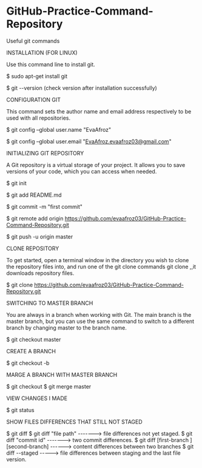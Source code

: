 # GitHub-Practice-Command-Repository
Useful git commands

INSTALLATION (FOR LINUX)

Use this command line to install git.

$ sudo apt-get install git

$ git --version (check version after installation successfully)

CONFIGURATION GIT

This command sets the author name and email address respectively to be used with all  repositories.

$ git config –global user.name "EvaAfroz"

$ git config –global user.email "EvaAfroz.evaafroz03@gmail.com"

INITIALIZING GIT REPOSITORY 

A Git repository is a virtual storage of your project. It allows you to save versions of your code, which you can access when needed. 

$ git init

$ git add README.md

$ git commit -m "first commit"

$ git remote add origin https://github.com/evaafroz03/GitHub-Practice-Command-Repository.git

$ git push -u origin master

CLONE REPOSITORY

To get started, open a terminal window in the directory you wish to clone the repository files into, and run one of the git clone commands git clone <repository path> ,,it downloads repository files.
  
$ git clone https://github.com/evaafroz03/GitHub-Practice-Command-Repository.git

SWITCHING TO MASTER BRANCH

You are always in a branch when working with Git. The main branch is the master branch, but you can use the same command to switch to a different branch by changing master to the branch name.

$ git checkout master

CREATE A BRANCH

$ git checkout -b <name-of-branch>
  
MARGE A BRANCH WITH MASTER BRANCH

$ git checkout <name-of-branch>
$ git merge master

VIEW CHANGES I MADE

$ git status

SHOW FILES DIFFERENCES THAT STILL NOT STAGED

$ git diff 
$ git diff "file path" -------> file differences not yet staged.
$ git diff "commit id" -------> two commit differences.
$ git diff [first-branch ] [second-branch] ------> content differences between two branches
$ git diff --staged -----> file differences between staging and the last file version.






